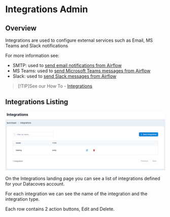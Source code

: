 # Integrations Admin

## Overview

Integrations are used to configure external services such as Email, MS Teams and Slack notifications

For more information see:
- SMTP: used to [send email notifications from Airflow](/how-tos/airflow/send-emails.md)
- MS Teams: used to [send Microsoft Teams messages from Airflow](/how-tos/airflow/send-ms-teams-notifications.md)
- Slack: used to [send Slack messages from Airflow](/how-tos/airflow/send-slack-notifications.md)

>[!TIP]See our How To - [Integrations](how-tos/datacoves/admin/how_to_integrations.md) 

## Integrations Listing

![Integrations Listing](./assets/integration_landing.png)

On the Integrations landing page you can see a list of integrations defined for your Datacoves account.

For each integration we can see the name of the integration and the integration type.

Each row contains 2 action buttons, Edit and Delete.
